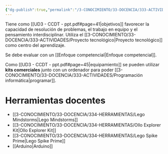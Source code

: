 ```yaml
---
{"dg-publish":true,"permalink":"/3-CONOCIMIENTO/33-DOCENCIA/333-ACTIVIDADES/Robótica educativa/"}
---
```


Tiene como [[UD3 - CCDT - ppt.pdf#page=41|objetivos]] favorecer la capacidad de resolución de problemas, el trabajo en equipo y el pensamiento interdisciplinar. Utiliza el [[3-CONOCIMIENTO/33-DOCENCIA/333-ACTIVIDADES/Proyecto tecnológico\|Proyecto tecnológico]] como centro del aprendizaje.

Se debe evaluar con un [[Enfoque competencial\|Enfoque competencial]].

Como [[UD3 - CCDT - ppt.pdf#page=45|equipamiento]] se pueden utilizar **kits comerciales** junto con un ordenador para poder [[3-CONOCIMIENTO/33-DOCENCIA/333-ACTIVIDADES/Programación informática\|programar]].

# Herramientas docentes
- [[3-CONOCIMIENTO/33-DOCENCIA/334-HERRAMIENTAS/Lego Mindstorms\|Lego Mindstorms]]
- [[3-CONOCIMIENTO/33-DOCENCIA/334-HERRAMIENTAS/Ollo Explorer Kit\|Ollo Explorer Kit]]
- [[3-CONOCIMIENTO/33-DOCENCIA/334-HERRAMIENTAS/Lego Spike Prime\|Lego Spike Prime]]
- [[Arduino\|Arduino]]
